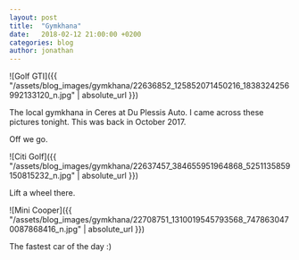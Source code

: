 ```yaml
---
layout: post
title:  "Gymkhana"
date:   2018-02-12 21:00:00 +0200
categories: blog
author: jonathan
---
```

![Golf GTI]({{ "/assets/blog_images/gymkhana/22636852_125852071450216_1838324256992133120_n.jpg" | absolute_url }})

The local gymkhana in Ceres at Du Plessis Auto. I came across these pictures tonight. This was back in October 2017.

Off we go.

![Citi Golf]({{ "/assets/blog_images/gymkhana/22637457_384655951964868_5251135859150815232_n.jpg" | absolute_url }})

Lift a wheel there.

![Mini Cooper]({{ "/assets/blog_images/gymkhana/22708751_1310019545793568_7478630470087868416_n.jpg" | absolute_url }})

The fastest car of the day :)
